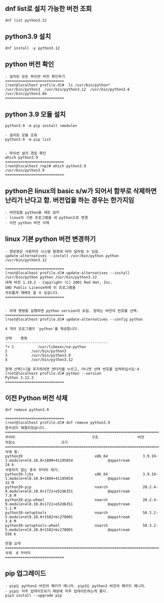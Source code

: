 ## dnf list로 설치 가능한 버전 조회
    dnf list python3.12

## python3.9 설치
    dnf install -y python3.12        

## python 버전 확인
    - 설치된 모든 파이썬 버전 확인하기
    ===========================
    [root@localhost profile.d]#  ls /usr/bin/python*
    /usr/bin/python3  /usr/bin/python3.12  /usr/bin/python3.6  /usr/bin/python3.6m
    ===========================

## python 3.9 모듈 설치
    python3.9 -m pip install <module>

    - 설치된 모듈 조회
    python3.9 -m pip list


    - 파이썬 설치 경로 확인
    which python3.9
    ===========================
    [root@localhost rnp]# which python3.9
    /usr/bin/python3.9
    ===========================



## python은 linux의 basic s/w가 되어서 함부로 삭제하면 난리가 난다고 함. 버전업을 하는 경우는 한가지임
    - 버전업할 python을 새로 설치
    - linux의 기본 프로그램을 새 python으로 변경
    - 이전 python 버전 삭제

## linux 기본 python 버전 변경하기
    - 경로명은 사용자의 시스템 환경에 따라 달라질 수 있음.
    update-alternatives --install /usr/bin/python python /usr/bin/python3.12

    ===========================
    [root@localhost profile.d]# update-alternatives --install /usr/bin/python python /usr/bin/python3.12
    대체 버전 1.19.2 - Copyright (C) 2001 Red Hat, Inc.
    GNU Public License하에 이 프로그램을
    자유롭게 재배포 할 수 있습니다.
    ===========================


    - 아래 명령을 실행하면 python version이 보임. 원하는 버전의 번호를 선택.
    ===========================
    [root@localhost profile.d]# update-alternatives --config python

    4 개의 프로그램이 'python'를 제공합니다.

    선택    명령
    -----------------------------------------------
    *+ 1           /usr/libexec/no-python
    2           /usr/bin/python3
    3           /usr/bin/python3.9
    4           /usr/bin/python3.12

    현재 선택[+]을 유지하려면 엔터키를 누르고, 아니면 선택 번호를 입력하십시오:4
    [root@localhost profile.d]# python --version
    Python 3.12.3
    ===========================

## 이전 Python 버전 삭제
    dnf remove python3.9
    
    ===========================
    [root@localhost profile.d]# dnf remove python3.9
    종속성이 해결되었습니다.
    ======================================================================================================================================================
    꾸러미                                   구조                  버전                                                  저장소                     크기
    ======================================================================================================================================================
    삭제 중:
    python39                                 x86_64                3.9.19-1.module+el8.10.0+1809+41195054                @appstream                 24 k
    사용하지 않는 종속 꾸러미 제거:
    python39-libs                            x86_64                3.9.19-1.module+el8.10.0+1809+41195054                @appstream                 32 M
    python39-pip                             noarch                20.2.4-9.module+el8.10.0+1721+e52d6351                @appstream                7.8 M
    python39-pip-wheel                       noarch                20.2.4-9.module+el8.10.0+1721+e52d6351                @appstream                1.1 M
    python39-setuptools                      noarch                50.3.2-5.module+el8.10.0+1582+bc278001                @appstream                3.8 M
    python39-setuptools-wheel                noarch                50.3.2-5.module+el8.10.0+1582+bc278001                @appstream                550 k

    연결 요약
    ======================================================================================================================================================
    삭제  6 꾸러미
    ===========================



## pip 업그레이드
    - pip는 python2 버전의 패키지 매니저. pip3는 python3 버전의 패키지 매니저.
    - pip는 자주 업데이트되기 때문에 자주 업데이트하는게 좋다.
    pip3 install --upgrade pip
